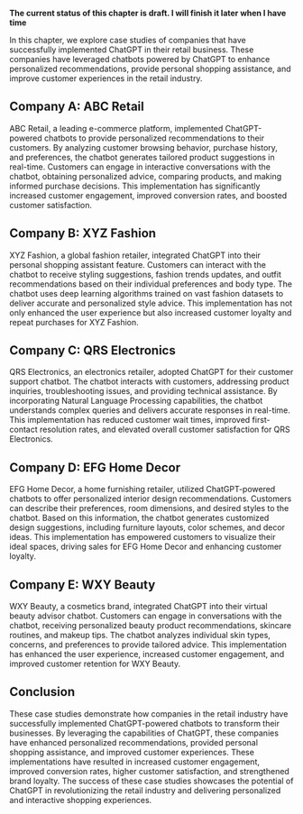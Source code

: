 **The current status of this chapter is draft. I will finish it later when I have time**

In this chapter, we explore case studies of companies that have successfully implemented ChatGPT in their retail business. These companies have leveraged chatbots powered by ChatGPT to enhance personalized recommendations, provide personal shopping assistance, and improve customer experiences in the retail industry.

Company A: ABC Retail
---------------------

ABC Retail, a leading e-commerce platform, implemented ChatGPT-powered chatbots to provide personalized recommendations to their customers. By analyzing customer browsing behavior, purchase history, and preferences, the chatbot generates tailored product suggestions in real-time. Customers can engage in interactive conversations with the chatbot, obtaining personalized advice, comparing products, and making informed purchase decisions. This implementation has significantly increased customer engagement, improved conversion rates, and boosted customer satisfaction.

Company B: XYZ Fashion
----------------------

XYZ Fashion, a global fashion retailer, integrated ChatGPT into their personal shopping assistant feature. Customers can interact with the chatbot to receive styling suggestions, fashion trends updates, and outfit recommendations based on their individual preferences and body type. The chatbot uses deep learning algorithms trained on vast fashion datasets to deliver accurate and personalized style advice. This implementation has not only enhanced the user experience but also increased customer loyalty and repeat purchases for XYZ Fashion.

Company C: QRS Electronics
--------------------------

QRS Electronics, an electronics retailer, adopted ChatGPT for their customer support chatbot. The chatbot interacts with customers, addressing product inquiries, troubleshooting issues, and providing technical assistance. By incorporating Natural Language Processing capabilities, the chatbot understands complex queries and delivers accurate responses in real-time. This implementation has reduced customer wait times, improved first-contact resolution rates, and elevated overall customer satisfaction for QRS Electronics.

Company D: EFG Home Decor
-------------------------

EFG Home Decor, a home furnishing retailer, utilized ChatGPT-powered chatbots to offer personalized interior design recommendations. Customers can describe their preferences, room dimensions, and desired styles to the chatbot. Based on this information, the chatbot generates customized design suggestions, including furniture layouts, color schemes, and decor ideas. This implementation has empowered customers to visualize their ideal spaces, driving sales for EFG Home Decor and enhancing customer loyalty.

Company E: WXY Beauty
---------------------

WXY Beauty, a cosmetics brand, integrated ChatGPT into their virtual beauty advisor chatbot. Customers can engage in conversations with the chatbot, receiving personalized beauty product recommendations, skincare routines, and makeup tips. The chatbot analyzes individual skin types, concerns, and preferences to provide tailored advice. This implementation has enhanced the user experience, increased customer engagement, and improved customer retention for WXY Beauty.

Conclusion
----------

These case studies demonstrate how companies in the retail industry have successfully implemented ChatGPT-powered chatbots to transform their businesses. By leveraging the capabilities of ChatGPT, these companies have enhanced personalized recommendations, provided personal shopping assistance, and improved customer experiences. These implementations have resulted in increased customer engagement, improved conversion rates, higher customer satisfaction, and strengthened brand loyalty. The success of these case studies showcases the potential of ChatGPT in revolutionizing the retail industry and delivering personalized and interactive shopping experiences.
